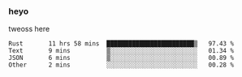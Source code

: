 ### heyo
tweoss here

<!--START_SECTION:waka-->

```text
Rust       11 hrs 58 mins  ████████████████████████▒   97.43 %
Text       9 mins          ▒░░░░░░░░░░░░░░░░░░░░░░░░   01.34 %
JSON       6 mins          ▒░░░░░░░░░░░░░░░░░░░░░░░░   00.89 %
Other      2 mins          ░░░░░░░░░░░░░░░░░░░░░░░░░   00.28 %
```

<!--END_SECTION:waka-->

<!--
**Tweoss/tweoss** is a ✨ _special_ ✨ repository because its `README.md` (this file) appears on your GitHub profile.

Here are some ideas to get you started:

- 🔭 I’m currently working on ...
- 🌱 I’m currently learning ...
- 👯 I’m looking to collaborate on ...
- 🤔 I’m looking for help with ...
- 💬 Ask me about ...
- 📫 How to reach me: ...
- 😄 Pronouns: ...
- ⚡ Fun fact: ...
-->
